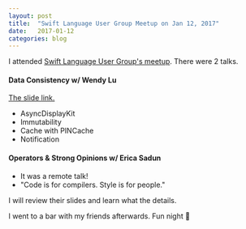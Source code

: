 ```yaml
---
layout: post
title:  "Swift Language User Group Meetup on Jan 12, 2017"
date:   2017-01-12
categories: blog
---
```


I attended [Swift Language User Group's meetup](https://www.meetup.com/swift-language/events/236383050/). There were 2 talks.

#### Data Consistency w/ Wendy Lu

[The slide link.](https://speakerdeck.com/wendylu/data-consistency-in-an-unpredictable-world-1)

- AsyncDisplayKit
- Immutability
- Cache with PINCache
- Notification

#### Operators & Strong Opinions w/ Erica Sadun

- It was a remote talk!
- "Code is for compilers. Style is for people."

I will review their slides and learn what the details.

I went to a bar with my friends afterwards. Fun night 🍻
